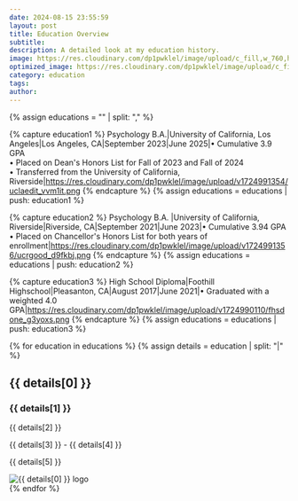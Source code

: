 ```yaml
---
date: 2024-08-15 23:55:59
layout: post
title: Education Overview
subtitle: 
description: A detailed look at my education history.
image: https://res.cloudinary.com/dp1pwklel/image/upload/c_fill,w_760,h_399/v1724220560/uclahd_exkfhz.webp
optimized_image: https://res.cloudinary.com/dp1pwklel/image/upload/c_fill,w_380,h_200/v1724220560/uclahd_exkfhz.webp
category: education
tags:
author: 
---
```


<section class="education-timeline">
  {% assign educations = "" | split: "," %}

  {% capture education1 %}
  Psychology B.A.|University of California, Los Angeles|Los Angeles, CA|September 2023|June 2025|• Cumulative 3.9 GPA<br>• Placed on Dean's Honors List for Fall of 2023 and Fall of 2024<br>• Transferred from the University of California, Riverside|https://res.cloudinary.com/dp1pwklel/image/upload/v1724991354/uclaedit_vvm1it.png
  {% endcapture %}
  {% assign educations = educations | push: education1 %}
  
  {% capture education2 %}
  Psychology B.A. |University of California, Riverside|Riverside, CA|September 2021|June 2023|• Cumulative 3.94 GPA<br>• Placed on Chancellor's Honors List for both years of enrollment|https://res.cloudinary.com/dp1pwklel/image/upload/v1724991356/ucrgood_d9fkbj.png
  {% endcapture %}
  {% assign educations = educations | push: education2 %}

  {% capture education3 %}
  High School Diploma|Foothill Highschool|Pleasanton, CA|August 2017|June 2021|• Graduated with a weighted 4.0 GPA|https://res.cloudinary.com/dp1pwklel/image/upload/v1724990110/fhsdone_g3yoxs.png
  {% endcapture %}
  {% assign educations = educations | push: education3 %}

  {% for education in educations %}
    {% assign details = education | split: "|" %}
    <div class="education-card">
      <div class="card-content">
        <h2>{{ details[0] }}</h2>
        <h3>{{ details[1] }}</h3>
        <p class="location">{{ details[2] }}</p>
        <p class="date">{{ details[3] }} - {{ details[4] }}</p>
        <p>{{ details[5] }}</p>
      </div>
      <div class="card-image">
        <!-- <p>Debug: Image URL is {{ details[6] }}</p> -->
        <img src="{{ details[6] }}" alt="{{ details[0] }} logo">
      </div>
    </div>
  {% endfor %}
</section>


